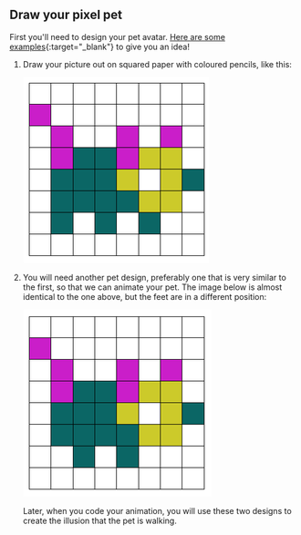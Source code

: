 ## Draw your pixel pet

First you'll need to design your pet avatar. [Here are some examples](https://www.youtube.com/watch?v=PpHFQXoISWc&rel=0){:target="_blank"} to give you an idea! 

1. Draw your picture out on squared paper with coloured pencils, like this:

	![square paper avatar](images/square-paper.png)

1. You will need another pet design, preferably one that is very similar to the first, so that we can animate your pet. The image below is almost identical to the one above, but the feet are in a different position:

	![](images/square-paper-2.png)

	Later, when you code your animation, you will use these two designs to create the illusion that the pet is walking.
